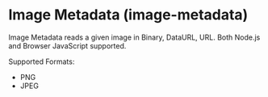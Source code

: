 Image Metadata (image-metadata)
===

Image Metadata reads a given image in Binary, DataURL, URL.
Both Node.js and Browser JavaScript supported. 

Supported Formats:
* PNG
* JPEG
